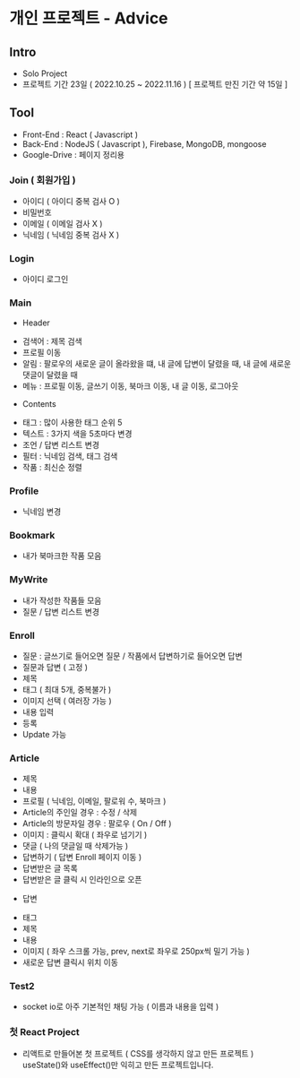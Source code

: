 # 개인 프로젝트 - Advice

## Intro
- Solo Project
- 프로젝트 기간 23일 ( 2022.10.25 ~ 2022.11.16 ) [ 프로젝트 만진 기간 약 15일 ]

## Tool
- Front-End : React ( Javascript )
- Back-End : NodeJS ( Javascript ), Firebase, MongoDB, mongoose
- Google-Drive : 페이지 정리용

### Join ( 회원가입 )
- 아이디 ( 아이디 중복 검사 O )
- 비밀번호
- 이메일 ( 이메일 검사 X )
- 닉네임 ( 닉네임 중복 검사 X )

### Login
- 아이디 로그인

### Main
* Header
- 검색어 : 제목 검색
- 프로필 이동
- 알림 : 팔로우의 새로운 글이 올라왔을 떄, 내 글에 답변이 달렸을 때, 내 글에 새로운 댓글이 달렸을 때
- 메뉴 : 프로필 이동, 글쓰기 이동, 북마크 이동, 내 글 이동, 로그아웃

* Contents
- 태그 : 많이 사용한 태그 순위 5
- 텍스트 : 3가지 색을 5초마다 변경
- 조언 / 답변 리스트 변경
- 필터 : 닉네임 검색, 태그 검색
- 작품 : 최신순 정렬

### Profile
- 닉네임 변경

### Bookmark
- 내가 북마크한 작품 모음

### MyWrite
- 내가 작성한 작품들 모음
- 질문 / 답변 리스트 변경

### Enroll
- 질문 : 글쓰기로 들어오면 질문 / 작품에서 답변하기로 들어오면 답변
- 질문과 답변 ( 고정 )
- 제목
- 태그 ( 최대 5개, 중복불가 )
- 이미지 선택 ( 여러장 가능 )
- 내용 입력
- 등록
- Update 가능

### Article
- 제목
- 내용
- 프로필 ( 닉네임, 이메일, 팔로워 수, 북마크 )
- Article의 주인일 경우 : 수정 / 삭제
- Article의 방문자일 경우 : 팔로우 ( On / Off )
- 이미지 : 클릭시 확대 ( 좌우로 넘기기 )
- 댓글 ( 나의 댓글일 때 삭제가능 )
- 답변하기 ( 답변 Enroll 페이지 이동 )
- 답변받은 글 목록
- 답변받은 글 클릭 시 인라인으로 오픈

* 답변
- 태그
- 제목
- 내용
- 이미지 ( 좌우 스크롤 가능, prev, next로 좌우로 250px씩 밀기 가능 )
- 새로운 답변 클릭시 위치 이동

### Test2
- socket io로 아주 기본적인 채팅 가능 ( 이름과 내용을 입력 )


### 첫 React Project
* 리액트로 만들어본 첫 프로젝트 ( CSS를 생각하지 않고 만든 프로젝트 )
useState()와 useEffect()만 익히고 만든 프로젝트입니다.
